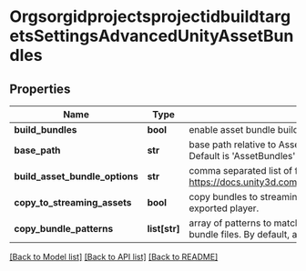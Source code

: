 # OrgsorgidprojectsprojectidbuildtargetsSettingsAdvancedUnityAssetBundles

## Properties
Name | Type | Description | Notes
------------ | ------------- | ------------- | -------------
**build_bundles** | **bool** | enable asset bundle builds for this target | [optional] 
**base_path** | **str** | base path relative to Assets folder where asset bundles are output. Default is &#39;AssetBundles&#39; | [optional] 
**build_asset_bundle_options** | **str** | comma separated list of flags from BuildAssetBundleOptions. see https://docs.unity3d.com/ScriptReference/BuildAssetBundleOptions.html | [optional] 
**copy_to_streaming_assets** | **bool** | copy bundles to streaming assets folder, which will be packaged into the exported player. | [optional] 
**copy_bundle_patterns** | **list[str]** | array of patterns to match (C# Regular Expressions) when copying asset bundle files. By default, all bundles will be copied. | [optional] 

[[Back to Model list]](../README.md#documentation-for-models) [[Back to API list]](../README.md#documentation-for-api-endpoints) [[Back to README]](../README.md)


